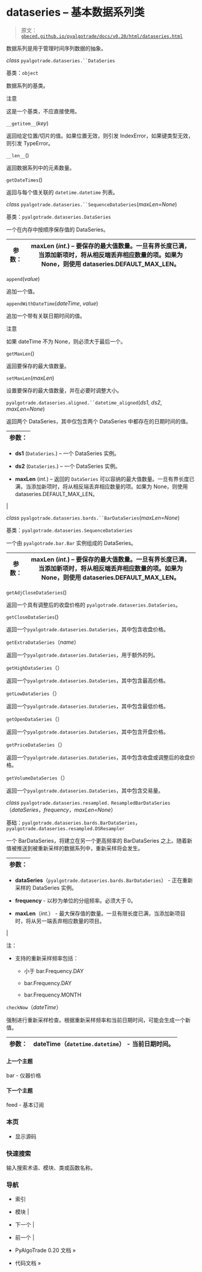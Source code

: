 # dataseries – 基本数据系列类

> 原文：[`gbeced.github.io/pyalgotrade/docs/v0.20/html/dataseries.html`](https://gbeced.github.io/pyalgotrade/docs/v0.20/html/dataseries.html)

数据系列是用于管理时间序列数据的抽象。

*class* `pyalgotrade.dataseries.``DataSeries`

基类：`object`

数据系列的基类。

注意

这是一个基类，不应直接使用。

`__getitem__`(*key*)

返回给定位置/切片的值。如果位置无效，则引发 IndexError，如果键类型无效，则引发 TypeError。

`__len__`()

返回数据系列中的元素数量。

`getDateTimes`()

返回与每个值关联的 `datetime.datetime` 列表。

*class* `pyalgotrade.dataseries.``SequenceDataSeries`(*maxLen=None*)

基类：`pyalgotrade.dataseries.DataSeries`

一个在内存中按顺序保存值的 DataSeries。

| 参数： | **maxLen** (*int.*) – 要保存的最大值数量。一旦有界长度已满，当添加新项时，将从相反端丢弃相应数量的项。如果为 None，则使用 dataseries.DEFAULT_MAX_LEN。 |
| --- | --- |

`append`(*value*)

追加一个值。

`appendWithDateTime`(*dateTime*, *value*)

追加一个带有关联日期时间的值。

注意

如果 dateTime 不为 None，则必须大于最后一个。

`getMaxLen`()

返回要保存的最大值数量。

`setMaxLen`(*maxLen*)

设置要保存的最大值数量，并在必要时调整大小。

`pyalgotrade.dataseries.aligned.``datetime_aligned`(*ds1*, *ds2*, *maxLen=None*)

返回两个 DataSeries，其中仅包含两个 DataSeries 中都存在的日期时间的值。

| 参数： |
| --- |

+   **ds1** (`DataSeries`.) – 一个 DataSeries 实例。

+   **ds2** (`DataSeries`.) – 一个 DataSeries 实例。

+   **maxLen** (*int.*) – 返回的 `DataSeries` 可以容纳的最大值数量。一旦有界长度已满，当添加新项时，将从相反端丢弃相应数量的项。如果为 None，则使用 dataseries.DEFAULT_MAX_LEN。

|

*class* `pyalgotrade.dataseries.bards.``BarDataSeries`(*maxLen=None*)

基类：`pyalgotrade.dataseries.SequenceDataSeries`

一个由 `pyalgotrade.bar.Bar` 实例组成的 DataSeries。

| 参数： | **maxLen** (*int.*) – 要保存的最大值数量。一旦有界长度已满，当添加新项时，将从相反端丢弃相应数量的项。如果为 None，则使用 dataseries.DEFAULT_MAX_LEN。 |
| --- | --- |

`getAdjCloseDataSeries`()

返回一个具有调整后的收盘价格的 `pyalgotrade.dataseries.DataSeries`。

`getCloseDataSeries`()

返回一个`pyalgotrade.dataseries.DataSeries`，其中包含收盘价格。

`getExtraDataSeries`（*name*）

返回一个`pyalgotrade.dataseries.DataSeries`，用于额外的列。

`getHighDataSeries`（）

返回一个`pyalgotrade.dataseries.DataSeries`，其中包含最高价格。

`getLowDataSeries`（）

返回一个`pyalgotrade.dataseries.DataSeries`，其中包含最低价格。

`getOpenDataSeries`（）

返回一个`pyalgotrade.dataseries.DataSeries`，其中包含开盘价格。

`getPriceDataSeries`（）

返回一个`pyalgotrade.dataseries.DataSeries`，其中包含收盘或调整后的收盘价格。

`getVolumeDataSeries`（）

返回一个`pyalgotrade.dataseries.DataSeries`，其中包含交易量。

*class* `pyalgotrade.dataseries.resampled.` `ResampledBarDataSeries`（*dataSeries*，*frequency*，*maxLen=None*）

基础：`pyalgotrade.dataseries.bards.BarDataSeries`，`pyalgotrade.dataseries.resampled.DSResampler`

一个 BarDataSeries，将建立在另一个更高频率的 BarDataSeries 之上。随着新值被推送到被重新采样的数据系列中，重新采样将会发生。

| 参数： |
| --- |

+   **dataSeries**（`pyalgotrade.dataseries.bards.BarDataSeries`） - 正在重新采样的 DataSeries 实例。

+   **frequency** - 以秒为单位的分组频率。必须大于 0。

+   **maxLen**（*int.*） - 最大保存值的数量。一旦有限长度已满，当添加新项目时，将从另一端丢弃相应数量的项目。

|

注：

+   支持的重新采样频率包括：

    +   小于 bar.Frequency.DAY

    +   bar.Frequency.DAY

    +   bar.Frequency.MONTH

`checkNow`（*dateTime*）

强制进行重新采样检查。根据重新采样频率和当前日期时间，可能会生成一个新值。

| 参数： | **dateTime**（`datetime.datetime`） - 当前日期时间。 |
| --- | --- |

#### 上一个主题

bar - 仪器价格

#### 下一个主题

feed - 基本订阅

### 本页

+   显示源码

### 快速搜索

输入搜索术语、模块、类或函数名称。

### 导航

+   索引

+   模块 |

+   下一个 |

+   前一个 |

+   PyAlgoTrade 0.20 文档 »

+   代码文档 »
